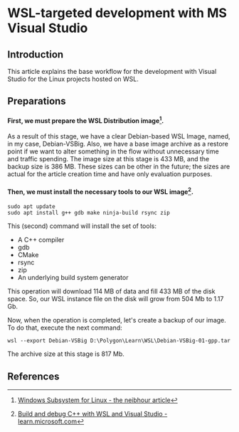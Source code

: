 # WSL-targeted development with MS Visual Studio

## Introduction
This article explains the base workflow for the development with Visual Studio for the Linux projects hosted on WSL.

## Preparations
#### First, we must prepare the WSL Distribution image[^ksk-wsl-intro].
As a result of this stage, we have a clear Debian-based WSL Image, named, in my case, Debian-VSBig. Also, we have a base image archive as a restore point if we want to alter something in the flow without unnecessary time and traffic spending. The image size at this stage is 433 MB, and the backup size is 386 MB. These sizes can be other in the future; the sizes are actual for the article creation time and have only evaluation purposes.

#### Then, we must install the necessary tools to our WSL image[^ms-intro].
```
sudo apt update
sudo apt install g++ gdb make ninja-build rsync zip
```

This (second) command will install the set of tools:
- A C++ compiler
- gdb
- CMake
- rsync
- zip
- An underlying build system generator

This operation will download 114 MB of data and fill 433 MB of the disk space. So, our WSL instance file on the disk will grow from 504 Mb to 1.17 Gb.

Now, when the operation is completed, let's create a backup of our image. To do that, execute the next command:
```
wsl --export Debian-VSBig D:\Polygon\Learn\WSL\Debian-VSBig-01-gpp.tar
```
The archive size at this stage is 817 Mb.


## References
[^ksk-wsl-intro]: [Windows Subsystem for Linux - the neibhour article](../WSL/Readme.md)
[^ms-intro]: [Build and debug C++ with WSL and Visual Studio - learn.microsoft.com](https://learn.microsoft.com/en-us/cpp/build/walkthrough-build-debug-wsl2?view=msvc-170)
